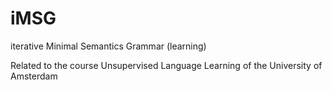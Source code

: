 iMSG
====

iterative Minimal Semantics Grammar (learning)

Related to the course Unsupervised Language Learning of the University of Amsterdam
